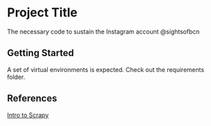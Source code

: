 # Project Title

The necessary code to sustain the Instagram account @sightsofbcn

## Getting Started
A set of virtual environments is expected. Check out the requirements folder.


## References

[Intro to Scrapy](https://www.datacamp.com/community/tutorials/making-web-crawlers-scrapy-python#install)
